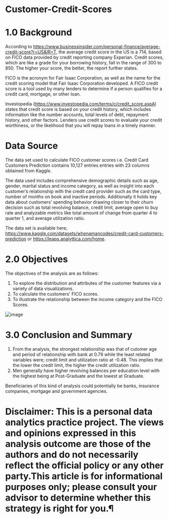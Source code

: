 # Customer-Credit-Scores

# 1.0 Background

According to https://www.businessinsider.com/personal-finance/average-credit-score?r=US&IR=T, the average credit score in the US is a 714, based on FICO data provided by credit reporting company Experian. Credit scores, which are like a grade for your borrowing history, fall in the range of 300 to 850. The higher your score, the better, the report further states.

FICO is the acronym for Fair Isaac Corporation, as well as the name for the credit scoring model that Fair Isaac Corporation developed. A FICO credit score is a tool used by many lenders to determine if a person qualifies for a credit card, mortgage, or other loan.

Investopedia (https://www.investopedia.com/terms/c/credit_score.aspA) states that credit score is based on your credit history, which includes information like the number accounts, total levels of debt, repayment history, and other factors. Lenders use credit scores to evaluate your credit worthiness, or the likelihood that you will repay loans in a timely manner.

# Data Source

The data set used to calculate FICO customer scores i.e. Credit Card Customers Prediction contains 10,127 entries entries with 23 columns obtained from Kaggle.

The data used includes comprehensive demographic details such as age, gender, marital status and income category, as well as insight into each customer’s relationship with the credit card provider such as the card type, number of months on book and inactive periods. Additionally it holds key data about customers’ spending behavior drawing closer to their churn decision such as total revolving balance, credit limit, average open to buy rate and analyzable metrics like total amount of change from quarter 4 to quarter 1, and average utilization ratio.

The data set is available here; https://www.kaggle.com/datasets/whenamancodes/credit-card-customers-prediction or https://leaps.analyttica.com/home.

# 2.0 Objectives

The objectives of the analysis are as follows:

1. To explore the distribution and attributes of the customer features via a variety of data visualizations.
2. To calculate the customers' FICO scores.
3. To illustrate the relationship between the income category and the FICO Scores.

![image](https://github.com/26margaretwanjiru/Customer-Credit-Scores/assets/34502518/7b1de8e6-8176-4cad-9258-efe09fb4e02a)

# 3.0 Conclusion and Summary

1. From the analysis, the strongest relationship was that of cutomer age and period of relationship with bank at 0.79 while the least related variables were; credit limit and utilization ratio at -0.48. This implies that the lower the credit limit, the higher the credit utilization ratio.
2. Men generally have higher revolving balances per education level with the highest being at Post-Graduate and the lowest at Graduate.

Beneficiaries of this kind of analysis could potentially be banks, insurance companies, mortgage and government agencies.

# Disclaimer: This is a personal data analytics practice project. The views and opinions expressed in this analysis outcome are those of the authors and do not necessarily reflect the official policy or any other party.This article is for informational purposes only; please consult your advisor to determine whether this strategy is right for you.¶
